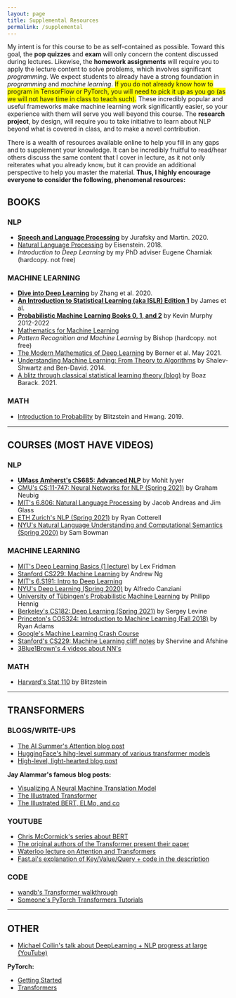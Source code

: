 ```yaml
---
layout: page
title: Supplemental Resources
permalink: /supplemental
---
```

My intent is for this course to be as self-contained as possible. Toward this goal, the **pop quizzes** and **exam** will only concern the content discussed during lectures. Likewise, the **homework assignments** will require you to apply the lecture content to solve problems, which involves significant _programming_. We expect students to already have a strong foundation in _programming_ and _machine learning_. <span style="background-color: #FFFF00">If you do not already know how to program in TensorFlow or PyTorch, you will need to pick it up as you go (as we will not have time in class to teach such).</span> These incredibly popular and useful frameworks make machine learning work significantly easier, so your experience with them will serve you well beyond this course. The **research project**, by design, will require you to take initiative to learn about NLP beyond what is covered in class, and to make a novel contribution.

There is a wealth of resources available online to help you fill in any gaps and to supplement your knowledge. It can be incredibly fruitful to read/hear others discuss the same content that I cover in lecture, as it not only reiterates what you already know, but it can provide an additional perspective to help you master the material. **Thus, I highly encourage everyone to consider the following, phenomenal resources:**

## BOOKS
### NLP
- **[Speech and Language Processing](https://web.stanford.edu/~jurafsky/slp3/)** by Jurafsky and Martin. 2020.
- [Natural Language Processing](https://github.com/jacobeisenstein/gt-nlp-class/blob/master/notes/eisenstein-nlp-notes.pdf) by Eisenstein. 2018.
- _Introduction to Deep Learning_ by my PhD adviser Eugene Charniak (hardcopy. not free)

### MACHINE LEARNING
- **[Dive into Deep Learning](https://d2l.ai/)** by Zhang et al. 2020.
- **[An Introduction to Statistical Learning (aka ISLR) Edition 1](https://www.statlearning.com/)** by James et al.
- **[Probabilistic Machine Learning Books 0, 1, and 2](https://probml.github.io/pml-book/)** by Kevin Murphy 2012-2022
- [Mathematics for Machine Learning](https://mml-book.github.io/)
- _Pattern Recognition and Machine Learning_ by Bishop (hardcopy. not free)
- [The Modern Mathematics of Deep Learning](https://www.researchgate.net/publication/351476107_The_Modern_Mathematics_of_Deep_Learning) by Berner et al. May 2021.
- [Understanding Machine Learning: From Theory to Algorithms](https://www.cs.huji.ac.il/~shais/UnderstandingMachineLearning/understanding-machine-learning-theory-algorithms.pdf) by Shalev-Shwartz and Ben-David. 2014.
- [A blitz through classical statistical learning theory (blog)](https://windowsontheory.org/2021/01/31/a-blitz-through-classical-statistical-learning-theory/) by Boaz Barack. 2021.

### MATH
- [Introduction to Probability](https://drive.google.com/file/d/1VmkAAGOYCTORq1wxSQqy255qLJjTNvBI/view) by Blitzstein and Hwang. 2019.

<hr width="100%" size="1" color="#DCDCDC" noshade>

## COURSES (MOST HAVE VIDEOS)
### NLP
- **[UMass Amherst's CS685: Advanced NLP](https://www.youtube.com/playlist?list=PLWnsVgP6CzadmQX6qevbar3_vDBioWHJL)** by Mohit Iyyer
- [CMU's CS:11-747: Neural Networks for NLP (Spring 2021)](http://phontron.com/class/nn4nlp2021/schedule.html) by Graham Neubig
- [MIT's 6.806: Natural Language Processing](https://www.mit.edu/~jda/teaching/6.864/sp21/) by Jacob Andreas and Jim Glass
- [ETH Zurich's NLP (Spring 2021)](https://rycolab.io/classes/intro-nlp-s21/) by Ryan Cotterell
- [NYU's Natural Language Understanding and Computational Semantics (Spring 2020)](https://docs.google.com/document/d/1uogW7KYD0aib1hJ3_FumIc2I9CIF7XfUfVkFDskibTU/edit#) by Sam Bowman

### MACHINE LEARNING
- [MIT's Deep Learning Basics (1 lecture)](https://www.youtube.com/watch?v=O5xeyoRL95U) by Lex Fridman
- [Stanford CS229: Machine Learning](https://www.youtube.com/playlist?list=PLoROMvodv4rMiGQp3WXShtMGgzqpfVfbU) by Andrew Ng
- [MIT's 6.S191: Intro to Deep Learning](http://introtodeeplearning.com/)
- [NYU's Deep Learning (Spring 2020)](https://www.youtube.com/playlist?list=PLLHTzKZzVU9eaEyErdV26ikyolxOsz6mq) by Alfredo Canziani
- [University of Tübingen's Probabilistic Machine Learning](https://www.youtube.com/playlist?list=PL05umP7R6ij1tHaOFY96m5uX3J21a6yNd) by Philipp Hennig
- [Berkeley's CS182: Deep Learning (Spring 2021)](https://www.youtube.com/playlist?list=PL_iWQOsE6TfVmKkQHucjPAoRtIJYt8a5A) by Sergey Levine
- [Princeton's COS324: Introduction to Machine Learning (Fall 2018)](https://www.cs.princeton.edu/courses/archive/fall18/cos324/) by Ryan Adams
- [Google's Machine Learning Crash Course](https://developers.google.com/machine-learning/crash-course/ml-intro)
- [Stanford's CS229: Machine Learning cliff notes](https://stanford.edu/~shervine/teaching/cs-229/) by Shervine and Afshine
- [3Blue1Brown's 4 videos about NN's](https://www.youtube.com/playlist?list=PLZHQObOWTQDNU6R1_67000Dx_ZCJB-3pi)

### MATH
- [Harvard's Stat 110](https://www.youtube.com/playlist?list=PL2SOU6wwxB0uwwH80KTQ6ht66KWxbzTIo) by Blitzstein

<hr width="100%" size="1" color="#DCDCDC" noshade>

## TRANSFORMERS
### BLOGS/WRITE-UPS
- [The AI Summer's Attention blog post](https://theaisummer.com/transformer/)
- [HuggingFace's hihg-level summary of various transformer models](https://huggingface.co/transformers/summary.html)
- [High-level, light-hearted blog post](https://nostalgebraist.tumblr.com/post/185326092369/1-classic-fully-connected-neural-networks-these)

**Jay Alammar's famous blog posts:**
  - [Visualizing A Neural Machine Translation Model](https://jalammar.github.io/visualizing-neural-machine-translation-mechanics-of-seq2seq-models-with-attention/)
  - [The Illustrated Transformer](https://jalammar.github.io/illustrated-transformer/)
  - [The Illustrated BERT, ELMo, and co](https://jalammar.github.io/illustrated-bert/)

### YOUTUBE
- [Chris McCormick's series about BERT](https://www.youtube.com/watch?v=FKlPCK1uFrc&list=PLam9sigHPGwOBuH4_4fr-XvDbe5uneaf6&index=3)
- [The original authors of the Transformer present their paper](https://www.youtube.com/watch?v=rBCqOTEfxvg)
- [Waterloo lecture on Attention and Transformers](https://www.youtube.com/watch?v=OyFJWRnt_AY)
- [Fast.ai's explanation of Key/Value/Query + code in the description](https://www.youtube.com/watch?v=AFkGPmU16QA&list=PLtmWHNX-gukKocXQOkQjuVxglSDYWsSh9)

### CODE
- [wandb's Transformer walkthrough](https://wandb.ai/cayush/simpletransformers/reports/Using-SimpleTransformers-for-Common-NLP-Applications--Vmlldzo4Njk2NA)
- [Someone's PyTorch Transformers Tutorials](https://github.com/abhimishra91/transformers-tutorials)

<hr width="100%" size="1" color="#DCDCDC" noshade>

## OTHER
- [Michael Collin's talk about DeepLearning + NLP progress at large (YouTube)](https://www.youtube.com/watch?v=jfwqRMdTmLo)

**PyTorch:**
- [Getting Started](https://pytorch.org/get-started/locally/)
- [Transformers](https://pytorch.org/hub/huggingface_pytorch-transformers/)
